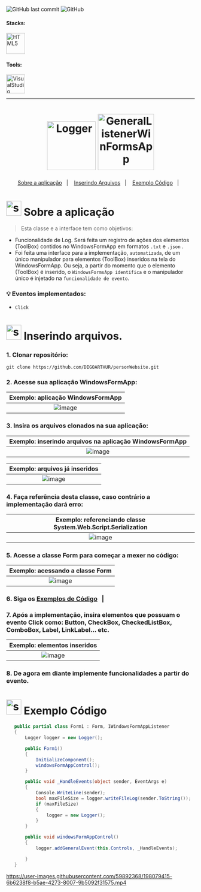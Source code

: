 <!-- VISUALIZAR NO VSCODE  CTRL + K  V -->

<!-- BADGES https://www.youtube.com/watch?v=cRoBt6AZgjc
https://dev.to/envoy_/150-badges-for-github-pnk

BUILD BADGES
https://shields.io
ICONS
https://simpleicons.org/?q=react

EXEMPLO

 <a href="https://devdigoarthur.notion.site/Map-a87c73417a064372b122bf448f4c6ed4"> ![Alt ou título da imagem](https://img.shields.io/badge/-JavaScript-/?logo=JavaScript&logoColor=white&color=yellow)<a/>

# JavaScript - Nome que aparece na Bag
# logo=JavaScript - Muda a logo vide <https://simpleicons.org/?q=react>
# color=yellow - Define a cor da bag
# logoColor=white - Define a cor do icone
-->



 <!------------------------------------PROJECT SHIELD-->
![GitHub last commit](https://img.shields.io/github/last-commit/digoarthur/Logger-GeneralListenerWinFormsApp)
![GitHub](https://img.shields.io/github/license/digoarthur/Logger-GeneralListenerWinFormsApp)
  
  

 <!------------------------------------STACKS-->
#### Stacks:
<p align="left">

   <a href="https://learn.microsoft.com/en-us/dotnet/csharp/"><img  alt="HTML5"  width="50" height="56" src="https://user-images.githubusercontent.com/59892368/198045856-4eebd1f6-cb12-4d74-ab58-7e439a61892f.png"><a/>

</p>
  

 <!------------------------------------TOOLS-->
 #### Tools:
 <a href="https://code.visualstudio.com/"><img  alt="VisualStudio"  width="50" height="50" src="https://user-images.githubusercontent.com/59892368/198056664-dfda83c1-91ef-4d09-a83c-a44d93451e4f.svg"><a/>

     
<hr>
  
  <!------------------------------------PROJECT ICON-->
  
   
   <h1 align="center">
  <img height="130"  alt="Logger" title="Logger" src="https://user-images.githubusercontent.com/59892368/198055388-58b9d84b-cbeb-42b2-8eb8-f10bd940761d.png" />
   <img height="150"  alt="GeneralListenerWinFormsApp" title="GeneralListenerWinFormsApp" src="https://user-images.githubusercontent.com/59892368/198056209-403f7e87-d69d-40f5-b865-2a98621e21f9.png" />
 </h1>
   

   <!------------------------------------SUMMARY-->
<p align="center">
  <a href="https://github.com/DIGOARTHUR/Logger-GeneralListenerWinFormsApp#--sobre-a-aplica%C3%A7%C3%A3o-">Sobre a aplicação</a>&nbsp;&nbsp;&nbsp;|&nbsp;&nbsp;&nbsp;
  <a href="https://github.com/DIGOARTHUR/Logger-GeneralListenerWinFormsApp#-inserindo-arquivos"> Inserindo Arquivos</a>&nbsp;&nbsp;&nbsp;|&nbsp;&nbsp;&nbsp;
  <a href="https://github.com/DIGOARTHUR/Logger-GeneralListenerWinFormsApp#-exemplo-c%C3%B3digo-">Exemplo Código</a>&nbsp;&nbsp;&nbsp;|&nbsp;&nbsp;&nbsp;

 
</p>  

  
  
<!------------------------------------DESCRIPTION-->

# <img  alt="skills"  width="40" height="40" src="https://user-images.githubusercontent.com/59892368/148622497-164365e8-f6b0-4f40-bc75-a0ed4da6059b.png">  Sobre a aplicação <!---write here : talk a little about project: what's does, example.  -->
> Esta classe e a interface tem como objetivos: 
 * Funcionalidade de Log. Será feita um registro de ações dos elementos (ToolBox) contidos no WindowsFormApp em formatos `.txt` e `.json` .
 * Foi feita uma interface para a implementação, `automatizada`, de um único manipulador para elementos (ToolBox)  inseridos na tela do WindowsFormApp. 
 Ou seja, a partir do momento que o elemento (ToolBox)  é inserido, o `WindowsFormsApp identifica` e o manipulador único é injetado na `funcionalidade de evento`.
 
  ###  💡 Eventos implementados:
 * `Click`
 

     
   
<!------------------------------------RUN APP-->
 
 # <img  alt="skills"  width="40" height="40" src="https://user-images.githubusercontent.com/59892368/142216697-dd93272c-c614-4664-9d63-c4e4dfc3e0f3.gif"> Inserindo arquivos.

### 1. Clonar repositório:

```
git clone https://github.com/DIGOARTHUR/personWebsite.git
```

### 2. Acesse sua aplicação WindowsFormApp:

|                                 Exemplo: aplicação WindowsFormApp                   |
| :--------------------------------------------------------------: |
|   ![image](https://user-images.githubusercontent.com/59892368/198069480-6e7fc23b-fc6f-4729-a9f8-ed87ed4b6b86.png)|

### 3. Insira os arquivos clonados na sua aplicação:

|                                 Exemplo: inserindo arquivos na aplicação WindowsFormApp                  |
| :--------------------------------------------------------------: |
|   ![image](https://user-images.githubusercontent.com/59892368/198070750-92057b48-b8d3-45e7-b41a-3c8ebfb7e8f1.png)|

|                                 Exemplo: arquivos já inseridos                  |
| :--------------------------------------------------------------: |
|   ![image](https://user-images.githubusercontent.com/59892368/198071202-1750620e-a519-4834-972c-6ced3fd543d6.png)|


### 4. Faça referência desta classe, caso contrário a implementação dará erro:

|                                 Exemplo: referenciando classe System.Web.Script.Serialization                 |
| :--------------------------------------------------------------: |
|   ![image](https://user-images.githubusercontent.com/59892368/198072945-7deb169a-c9e4-43dd-a8c9-7c58cdb2fc3c.png)|

### 5. Acesse a classe Form para começar a mexer no código:

|                                 Exemplo: acessando a classe Form               |
| :--------------------------------------------------------------: |
|  ![image](https://user-images.githubusercontent.com/59892368/198075740-ea6f5a8a-0a83-47ac-967e-397dfe7c6f9d.png)|

### 6. Siga os <a href="https://github.com/DIGOARTHUR/Logger-GeneralListenerWinFormsApp#-exemplo-c%C3%B3digo-">Exemplos de Código</a>&nbsp;&nbsp;&nbsp;|&nbsp;&nbsp;&nbsp;

### 7. Após a implementaçâo, insira elementos que possuam o evento Click como: Button, CheckBox, CheckedListBox, ComboBox, Label, LinkLabel...  etc.

|                                 Exemplo: elementos inseridos             |
| :--------------------------------------------------------------: |
|  ![image](https://user-images.githubusercontent.com/59892368/198076561-609534c9-be32-42e1-8224-995ed6b84ddc.png)|

### 8. De agora em diante implemente funcionalidades a partir do evento.


 <!------------------------------------EXAMPLE OF USE-->  
 
 # <img  alt="skills"  width="40" height="40" src="https://user-images.githubusercontent.com/59892368/198074644-9c48c7f1-23fe-4fba-b489-c787cdbbb15e.svg"> Exemplo Código <!---write here: example codes -->
 
 ```c#
    public partial class Form1 : Form, IWindowsFormAppListener
    {
        Logger logger = new Logger();

        public Form1()
        {
            InitializeComponent();
            windowsFormAppControl();
        }

        public void _HandleEvents(object sender, EventArgs e)
        {
            Console.WriteLine(sender);
            bool maxFileSize = logger.writeFileLog(sender.ToString());
            if (maxFileSize)
            {
                logger = new Logger();
            }
        }

        public void windowsFormAppControl()
        {
            logger.addGeneralEvent(this.Controls, _HandleEvents);

        }
    }
```
 
https://user-images.githubusercontent.com/59892368/198079415-6b6238f8-b5ae-4273-8007-9b5092f31575.mp4
 
 


   







 
 




 
 

